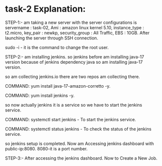 # task-2 Explanation:

STEP-1:- am taking a new server with the server configurations is servername : task-02, Ami : amazon linux kernel 5.10, instance_type : t2.micro, key_pair : newkp, 
security_group : All Traffic, EBS : 10GB. After launching the server through SSH connection.

sudo -i - it is the command to change the root user.

STEP-2:- am installing jenkins. so jenkins before am installing java-17 version because of jenkins dependency java so am installing java-17 version.

so am collecting jenkins.io there are two repos am collecting there.

COMMAND: yum install java-17-amazon-corretto -y.

COMMAND: yum install jenkins -y.

so now actually jenkins it is a service so we have to start the jenkins service.

COMMAND: systemctl start jenkins - To start the jenkins service.

COMMAND: systemctl status jenkins - To check the status of the jenkins service.

so jenkins setup is completed. Now am Accessing jenkins dashboard with public-ip:8080. 8080-it is a port number.

STEP-3:- After accessing the jenkins dashboard. Now to Create a New Job.




         
         
